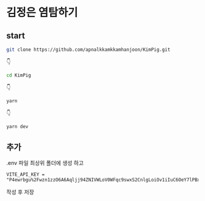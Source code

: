 # 김정은 염탐하기

## start
```bash
git clone https://github.com/apnalkkamkkamhanjoon/KimPig.git
```
👇
```bash
cd KimPig
```
👇
```bash
yarn
```
👇
```bash
yarn dev
```

## 추가
.env 파일 최상위 폴더에 생성 하고
```
VITE_API_KEY = "P4ewrbgu%2Fwzn1zzO6A6Aqljj94ZNIVWLoV0WFqc9swxS2CnlgLoiOv1iIuC6OeY7lPBx6xJhXR3kM8NyNWdFLQ%3D%3D"
```
작성 후 저장